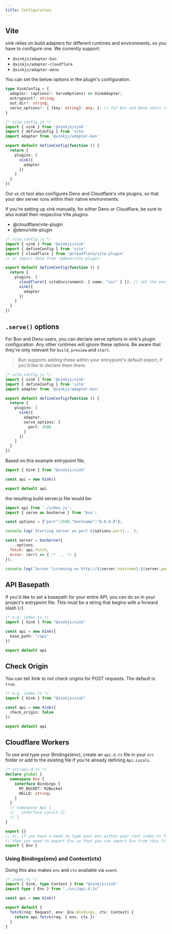 ```yaml
---
title: Configuration
---
```


## Vite

xink relies on build adapters for different runtimes and environments, so you have to configure one. We currently support:

- `@xinkjs/adapter-bun`
- `@xinkjs/adapter-cloudflare`
- `@xinkjs/adapter-deno`

You can set the below options in the plugin's configuration.

```ts
type XinkConfig = {
  adapter: (options?: ServeOptions) => XinkAdapter;
  entrypoint?: string; 
  out_dir?: string;
  serve_options?: { [key: string]: any; }; // for Bun and Deno users (see next section)
}
```
```ts
/* vite.config.js */
import { xink } from '@xinkjs/xink'
import { defineConfig } from 'vite'
import adapter from '@xinkjs/adapter-bun'

export default defineConfig(function () {
  return {
    plugins: [
      xink({ 
        adapter 
      })
    ]
  }
})
```

Our `xk` cli tool also configures Deno and Cloudflare's vite plugins, so that your dev server runs within their native environments.

If you're setting up xink manually, for either Deno or Cloudflare, be sure to also install their respective Vite plugins.

- @cloudflare/vite-plugin
- @deno/vite-plugin

```ts
/* vite.config.js */
import { xink } from '@xinkjs/xink'
import { defineConfig } from 'vite'
import { cloudflare } from '@cloudflare/vite-plugin'
// or import deno from '@deno/vite-plugin'

export default defineConfig(function () {
  return {
    plugins: [
      cloudflare({ viteEnvironment: { name: "ssr" } }), // set the environment name for the cloudflare plugin
      xink({ 
        adapter 
      })
    ]
  }
})
```

## `.serve()` options

For Bun and Deno users, you can declare serve options in xink's plugin configuration. Any other runtimes will ignore these options. Be aware that they're only relevant for `build`, `preview` and `start`.

> Bun supports adding these within your entrypoint's default export, if you'd like to declare them there.

```ts
/* vite.config.js */
import { xink } from '@xinkjs/xink'
import { defineConfig } from 'vite'
import adapter from '@xinkjs/adapter-bun'

export default defineConfig(function () {
  return {
    plugins: [
      xink({ 
        adapter,
        serve_options: {
          port: 3500
        }
      })
    ]
  }
})
```

Based on this example entrypoint file,
```ts
import { Xink } from "@xinkjs/xink"

const api = new Xink()

export default api
```
the resulting build server.js file would be:
```js
import api from './index.js';
import { serve as bunServe } from 'bun';

const options = {"port":3500,"hostname":"0.0.0.0"};

console.log(`Starting server on port ${options.port}...`);

const server = bunServe({
  ...options,
  fetch: api.fetch,
  error: (err) => { /* ... */ }
});

console.log(`Server listening on http://${server.hostname}:${server.port}`);
```

## API Basepath

If you'd like to set a basepath for your entire API, you can do so in your project's entrypoint file. This must be a string that begins with a forward slash (`/`).

```ts
/* e.g. index.ts */
import { Xink } from "@xinkjs/xink"

const api = new Xink({
  base_path: "/api"
})

export default api
```

## Check Origin

You can tell Xink to not check origins for POST requests. The default is `true`.

```ts
/* e.g. index.ts */
import { Xink } from "@xinkjs/xink"

const api = new Xink({
  check_origin: false
})

export default api
```

## Cloudflare Workers

To use and type your Bindings(env), create an `api.d.ts` file in your `src` folder or add to the existing file if you're already defining `Api.Locals`.
```ts
/* src/api.d.ts */
declare global {
  namespace Env {
    interface Bindings {
      MY_BUCKET: R2Bucket
      HELLO: string;
    }
  }
  // namespace Api {
  //   interface Locals {}
  // }
}

export {}
// or, if you have a need to type your env within your root index.ts file,
// then you need to export Env so that you can import Env from this file (see below for an example).
export { Env }
```

### Using Bindings(env) and Context(ctx)

Doing this also makes `env` and `ctx` available via `event`.
```ts
/* index.ts */
import { Xink, type Context } from "@xinkjs/xink"
import type { Env } from "./src/api.d.ts"

const api = new Xink()

export default {
  fetch(req: Request, env: Env.Bindings, ctx: Context) {
    return api.fetch(req, { env, ctx })
  }
}
```
